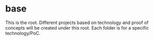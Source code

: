 # base
This is the root. Different projects based on technology and proof of concepts will be created under this root. Each folder is for a specific technology/PoC.
